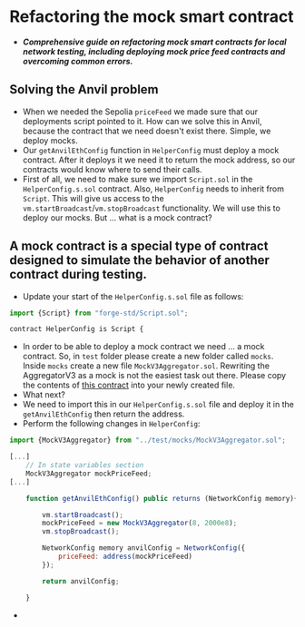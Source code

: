 # Refactoring the mock smart contract
- ***Comprehensive guide on refactoring mock smart contracts for local network testing, including deploying mock price feed contracts and overcoming common errors.***

## Solving the Anvil problem
- When we needed the Sepolia `priceFeed` we made sure that our deployments script pointed to it. How can we solve this in Anvil, because the contract that we need doesn't exist there. Simple, we deploy mocks.
- Our `getAnvilEthConfig` function in `HelperConfig` must deploy a mock contract. After it deploys it we need it to return the mock address, so our contracts would know where to send their calls.
- First of all, we need to make sure we import `Script.sol` in the `HelperConfig.s.sol` contract. Also, `HelperConfig` needs to inherit from `Script`. This will give us access to the `vm.startBroadcast`/`vm.stopBroadcast` functionality. We will use this to deploy our mocks. But ... what is a mock contract?

## A mock contract is a special type of contract designed to simulate the behavior of another contract during testing.
- Update your start of the `HelperConfig.s.sol` file as follows:
```javascript
import {Script} from "forge-std/Script.sol";

contract HelperConfig is Script {

```

- In order to be able to deploy a mock contract we need ... a mock contract. So, in `test` folder please create a new folder called `mocks`. Inside `mocks` create a new file `MockV3Aggregator.sol`. Rewriting the AggregatorV3 as a mock is not the easiest task out there. Please copy the contents of [this contract](https://github.com/Cyfrin/foundry-fund-me-f23/blob/main/test/mock/MockV3Aggregator.sol) into your newly created file.
- What next?
- We need to import this in our `HelperConfig.s.sol` file and deploy it in the `getAnvilEthConfig` then return the address.
- Perform the following changes in `HelperConfig`:
```javascript
import {MockV3Aggregator} from "../test/mocks/MockV3Aggregator.sol";

[...]
    // In state variables section
    MockV3Aggregator mockPriceFeed;
[...]

    function getAnvilEthConfig() public returns (NetworkConfig memory){

        vm.startBroadcast();
        mockPriceFeed = new MockV3Aggregator(8, 2000e8);
        vm.stopBroadcast();

        NetworkConfig memory anvilConfig = NetworkConfig({
            priceFeed: address(mockPriceFeed)
        });

        return anvilConfig;

    }
```

- 